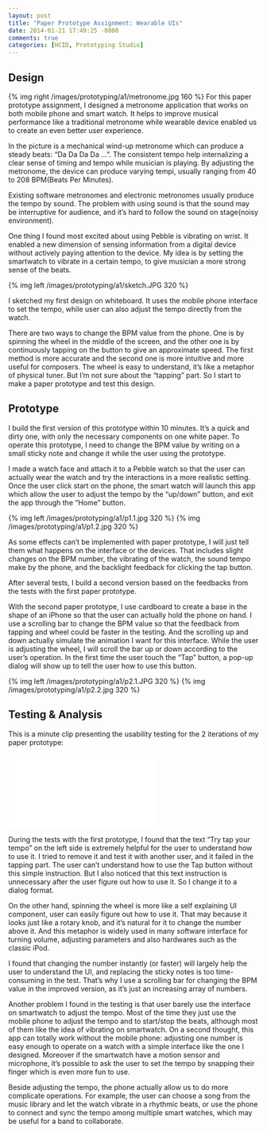 ```yaml
---
layout: post
title: "Paper Prototype Assignment: Wearable UIs"
date: 2014-01-21 17:49:25 -0800
comments: true
categories: [HCID, Prototyping Studio] 
---
```


Design
------


{% img right /images/prototyping/a1/metronome.jpg 160 %} 
For this paper prototype assignment, I designed a metronome application that works on both mobile phone and smart watch. It helps to improve musical performance like a traditional metronome while wearable device enabled us to create an even better user experience.

In the picture is a mechanical wind-up metronome which can produce a steady beats: “Da Da Da Da ...”. The consistent tempo help internalizing a clear sense of timing and tempo while musician is playing. By adjusting the metronome, the device can produce varying tempi, usually ranging from 40 to 208 BPM(Beats Per Minutes).

Existing software metronomes and electronic metronomes usually produce the tempo by sound. The problem with using sound is that the sound may be interruptive for audience, and it’s hard to follow the sound on stage(noisy environment). 

One thing I found most excited about using Pebble is vibrating on wrist. It enabled a new dimension of sensing information from a digital device without actively paying attention to the device. My idea is by setting the smartwatch to vibrate in a certain tempo, to give musician a more strong sense of the beats. 

<!-- more -->

{% img left /images/prototyping/a1/sketch.JPG 320 %} 

I sketched my first design on whiteboard. It uses the mobile phone interface to set the tempo, while user can also adjust the tempo directly from the watch.

There are two ways to change the BPM value from the phone. One is by spinning the wheel in the middle of the screen, and the other one is by continuously tapping on the button to give an approximate speed. The first method is more accurate and the second one is more intuitive and more useful for composers.
The wheel is easy to understand, it’s like a metaphor of physical tuner. But I’m not sure about the “tapping” part. So I start to make a paper prototype and test this design.



Prototype
---------
I build the first version of this prototype within 10 minutes. It’s a quick and dirty one, with only the necessary components on one white paper. To operate this prototype, I need to change the BPM value by writing on a small sticky note and change it while the user using the prototype. 

I made a watch face and attach it to a Pebble watch so that the user can actually wear the watch and try the interactions in a more realistic setting. Once the user click start on the phone, the smart watch will launch this app which allow the user to adjust the tempo by the “up/down” button, and exit the app through the “Home” button.

{% img left /images/prototyping/a1/p1.1.jpg 320 %} 
{% img /images/prototyping/a1/p1.2.jpg 320 %} 

As some effects can’t be implemented with paper prototype, I will just tell them what happens on the interface or the devices. That includes slight changes on the BPM number, the vibrating of the watch, the sound tempo make by the phone, and the backlight feedback for clicking the tap button.

       
After several tests, I build a second version based on the feedbacks from the tests with the first paper prototype.

With the second paper prototype, I use cardboard to create a base in the shape of an iPhone so that the user can actually hold the phone on hand. I use a scrolling bar to change the BPM value so that the feedback from tapping and wheel could be faster in the testing. And the scrolling up and down actually simulate the animation I want for this interface. While the user is adjusting the wheel, I will scroll the bar up or down according to the user’s operation. In the first time the user touch the “Tap” button, a pop-up dialog will show up to tell the user how to use this button.

{% img left /images/prototyping/a1/p2.1.JPG 320 %} 
{% img /images/prototyping/a1/p2.2.jpg 320 %} 


Testing & Analysis
------------------
This is a minute clip presenting the usability testing for the 2 iterations of my paper prototype:

<div class="video-container">
<iframe src="//player.vimeo.com/video/84655291" frameborder="0" webkitallowfullscreen mozallowfullscreen allowfullscreen></iframe> 
</div>

During the tests with the first prototype, I found that the text “Try tap your tempo” on the left side is extremely helpful for the user to understand how to use it. I tried to remove it and test it with another user, and it failed in the tapping part. The user can’t understand how to use the Tap button without this simple instruction. But I also noticed that this text instruction is unnecessary after the user figure out how to use it. So I change it to a dialog format.

On the other hand, spinning the wheel is more like a self explaining UI component, user can easily figure out how to use it. That may because it looks just like a rotary knob, and it’s natural for it to change the number above it. And this metaphor is widely used in many software interface for turning volume, adjusting parameters and also hardwares such as the classic iPod.

I found that changing the number instantly (or faster) will largely help the user to understand the UI, and replacing the sticky notes is too time-consuming in the test. That’s why I use a scrolling bar for changing the BPM value in the improved version, as it’s just an increasing array of numbers.

Another problem I found in the testing is that user barely use the interface on smartwatch to adjust the tempo. Most of the time they just use the mobile phone to adjust the tempo and to start/stop the beats, although most of them like the idea of vibrating on smartwatch. On a second thought, this app can totally work without the mobile phone: adjusting one number is easy enough to operate on a watch with a simple interface like the one I designed. Moreover if the smartwatch have a motion sensor and microphone, it’s possible to ask the user to set the tempo by snapping their finger which is even more fun to use.

Beside adjusting the tempo, the phone actually allow us to do more complicate operations. For example, the user can choose a song from the music library and let the watch vibrate in a rhythmic beats, or use the phone to connect and sync the tempo among multiple smart watches, which may be useful for a band to collaborate. 
